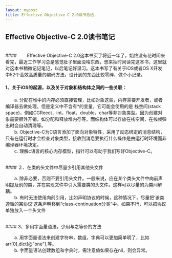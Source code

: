 ```yaml
---
layout: mypost
title: Effective Objective-C 2.0读书总结.
---
```


## Effective Objective-C 2.0读书笔记

<br />
#### 　　Effective Objective-C 2.0这本书买了将近一年了，始终没有花时间来看完，最近工作学习总是感觉肚子里面没啥东西，想来抽时间读完这本书，这里就对这本书稍微记记笔记，以后笔记好温习。这本书写了有关于iOS或者OS X开发中52个高效高质量的编码方法，设计到的东西比较零碎，做个小记录。  
<br />

#### 1、关于iOS的起源，以及关于对象和结构体之间的一些关联：

　　a. 分配在堆中的内存必须直接管理，比如对象这些，内存需要开发者，或者编译器去做处理。但是定义中不含有*的变量，它可能会使用的是 栈空间(stack space)，例如CGReect，int，float，double，char等非对象类型。因为创建对象需要额外开销，如分配和释放堆内存等。而结构体可以存放在栈空间，在栈帧弹出时会自动清理等。  
　　b. Objective-C为C语言添加了面向对象特性，采用了动态绑定的消息结构，只有在运行时才会检查对象类型，接收到消息要执行什么操作是由运行时环境而非编译器环境决定。  
　　c. 理解c语言的核心内存模型，指针可以有助于我们写好Objective-C。  


<br />
#### ２、在类的头文件中尽量少引用其他头文件

　　a. 除非必要，否则不要引用头文件。一般来说，应在某个类头文件中向前声明提及别的类，并在实现文件中引入需要类的头文件。这样可以尽量的为类间解耦。  
　　b. 有时无法使用向前引用，比如声明协议的时候，这种情况下，尽量把‘该类遵循的某协议’这条声明移到“class-continuation分类”中。如果不行，可以把协议单独放入一个头文件


<br />
#### 3、多用字面量语法，少用与之等价的方法

　　a. 用字面量语法来创建字符串，数组，字典可以更加简单明了，比如arr[0],dict[@"one"],等。  
　　b. 字面量语法创建数组和字典时，需注意值如果存在nil，则会异常。